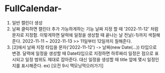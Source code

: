 # FullCalendar-
1. 일반 캘린더 생성
2. 날짜 클릭하면 캘린더 추가 가능하게하는 기능 
      날짜 지정 할 때 '2022-11-12' 처럼 문자로 지정함.
      이렇게하면 달력에 일정을 생성할 때 끝나는 날 전날(-1)까지 색칠해준다.
      2022-11-11 ~ 2022-11-13 >> 11일부터 12일까지 칠해준다.
3. [2]에서 날짜 지정 타입을 문자('2022-11-12') -> 날짜(new Date(...)) 타입으로 변경.
      달력에 일정을 생성할 때 Date타입으로 지정하면 하루짜리 일정은 점으로 표시되고
      일정 범위도 제대로 잡아준다.
      대신 일정을 생성할 때 title 앞에 몇시 일정인지를 표시해준다. ex) [오전 9시 맥모닝먹으러가기]
